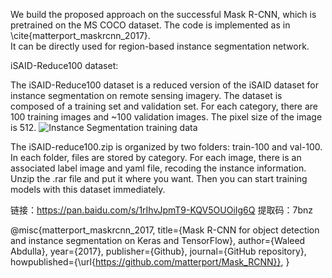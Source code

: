 We build the proposed approach on the successful Mask R-CNN, which is pretrained on the MS COCO dataset. The code is implemented as in \cite{matterport_maskrcnn_2017}.  
It can be directly used for region-based instance segmentation network.


iSAID-Reduce100 dataset:

The iSAID-Reduce100 dataset is a reduced version of the iSAID dataset for instance segmentation on remote sensing imagery. 
The dataset is composed of a training set and validation set. For each category, there are 100 training images and ~100 validation images.
The pixel size of the image is 512.
![Instance Segmentation training data](assets/iSAID_trianing_dataset.png)

The iSAID-reduce100.zip is organized by two folders: train-100 and val-100. In each folder, files are stored by category. 
For each image, there is an associated label image and yaml file, recoding the instance information. 
Unzip the .rar file and put it where you want. Then you can start training models with this dataset immediately.

链接：https://pan.baidu.com/s/1rIhvJpmT9-KQV5OUOiIg6Q 
提取码：7bnz

@misc{matterport_maskrcnn_2017,
  title={Mask R-CNN for object detection and instance segmentation on Keras and TensorFlow},
  author={Waleed Abdulla},
  year={2017},
  publisher={Github},
  journal={GitHub repository},
  howpublished={\url{https://github.com/matterport/Mask_RCNN}},
}
